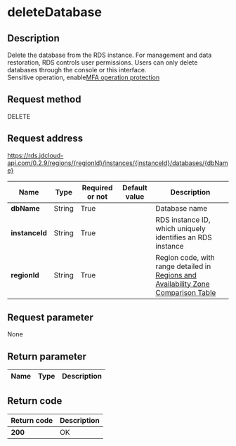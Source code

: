 # deleteDatabase


## Description
Delete the database from the RDS instance. For management and data restoration, RDS controls user permissions. Users can only delete databases through the console or this interface.</br>Sensitive operation, enable<a href="https://docs.jdcloud.com/IAM/Operation-Protection">MFA operation protection</a>

## Request method
DELETE

## Request address
https://rds.jdcloud-api.com/0.2.9/regions/{regionId}/instances/{instanceId}/databases/{dbName}

|Name|Type|Required or not|Default value|Description|
|---|---|---|---|---|
|**dbName**|String|True||Database name|
|**instanceId**|String|True||RDS instance ID, which uniquely identifies an RDS instance|
|**regionId**|String|True||Region code, with range detailed in [Regions and Availability Zone Comparison Table](../Enum-Definitions/Regions-AZ.md)|

## Request parameter
None


## Return parameter
|Name|Type|Description|
|---|---|---|



## Return code
|Return code|Description|
|---|---|
|**200**|OK|
